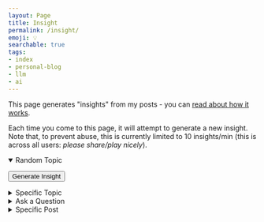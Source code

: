 ```yaml
---
layout: Page
title: Insight
permalink: /insight/
emoji: 💡
searchable: true
tags:
- index
- personal-blog
- llm
- ai
---
```

This page generates "insights" from my posts - you can [read about how it works](https://www.joshbeckman.org/blog/using-an-llmand-rag-to-wring-insights-from-my-posts).

Each time you come to this page, it will attempt to generate a new insight. Note that, to prevent abuse, this is currently limited to 10 insights/min (this is across all users: _please share/play nicely_).

<div id="insight-menu">
<details name="insight-options" open>
<summary>Random Topic</summary>
<p>
<form id="insight-form-random" method="GET">
  <input type="hidden" name="topic" value="random">
  <button type="submit">Generate Insight</button>
</form>
</p>
</details>
<details name="insight-options">
<summary>Specific Topic</summary>
<p>
<form id="insight-form-topic" method="GET">
  <input type="text" name="topic" placeholder="Specify a topic...">
  <button type="submit">Generate Insight</button>
</form>
</p>
</details>
<details name="insight-options">
<summary>Ask a Question</summary>
<p>
<form id="insight-form-question" method="GET">
  <input type="text" name="question" placeholder="Your question...">
  <button type="submit">Ask</button>
</form>
</p>
</details>
<details name="insight-options">
<summary>Specific Post</summary>
<p>
<form id="insight-form-post" method="GET">
  <input type="text" name="post" placeholder="https://www.joshbeckman.org/...">
  <button type="submit">Consider</button>
</form>
</p>
</details>
</div>
<h2 id="topic"></h2>
<p id="insight-loading" style="display:none"><em>Generating insight...</em></p>
<div id="insight"></div>
<script src="/assets/js/insight.js"></script>
